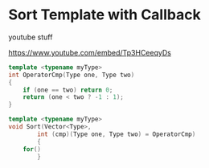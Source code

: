 # Sort Template with Callback

youtube stuff

https://www.youtube.com/embed/Tp3HCeeqyDs

```c++
template <typename myType>
int OperatorCmp(Type one, Type two)
{
	if (one == two) return 0;
	return (one < two ? -1 : 1);
}

template <typename myType>
void Sort(Vector<Type>,
        int (cmp)(Type one, Type two) = OperatorCmp)
        {
	for()
        }

```